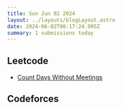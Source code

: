 ```yaml
---
title: Sun Jun 02 2024
layout: ../layouts/blogLayout.astro
date: 2024-06-02T06:17:24.995Z
summary: 1 submissions today
---
```


## Leetcode

<ul>
    <li> 
    <a href="https://leetcode.com/problems/count-days-without-meetings/" class="text-blue-600 underline underline-offset-4" target="_blank"> Count Days Without Meetings </a> 
    </li>
</ul>

## Codeforces

<ul>
    
</ul>